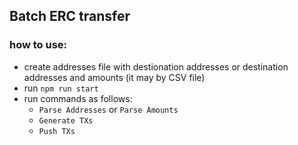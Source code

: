 
## Batch ERC transfer

### how to use:
- create addresses file with destionation addresses or destination addresses and amounts (it may by CSV file)
- run ```npm run start```
- run commands as follows:
  * ```Parse Addresses``` or ```Parse Amounts```
  * ```Generate TXs```
  * ```Push TXs```
